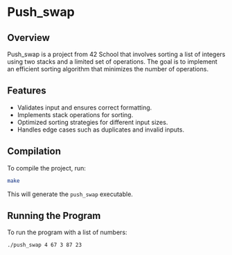 # Push_swap

## Overview
Push_swap is a project from 42 School that involves sorting a list of integers using two stacks and a limited set of operations. The goal is to implement an efficient sorting algorithm that minimizes the number of operations.

## Features
- Validates input and ensures correct formatting.
- Implements stack operations for sorting.
- Optimized sorting strategies for different input sizes.
- Handles edge cases such as duplicates and invalid inputs.

## Compilation
To compile the project, run:
```bash
make
```
This will generate the `push_swap` executable.

## Running the Program
To run the program with a list of numbers:

```bash
./push_swap 4 67 3 87 23


